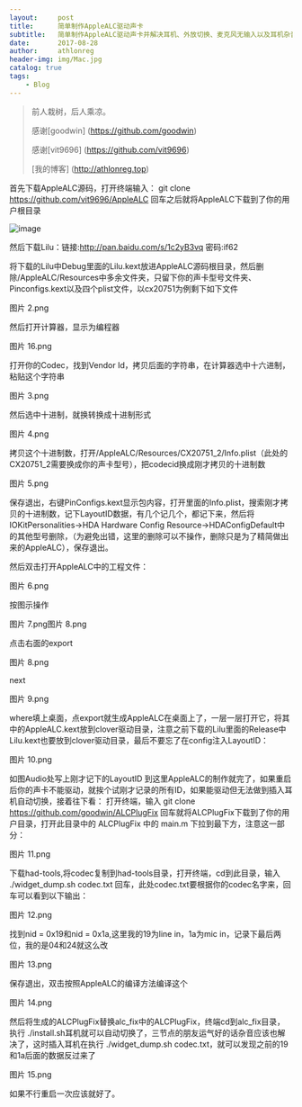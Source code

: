 ```yaml
---
layout:     post
title:      简单制作AppleALC驱动声卡
subtitle:   简单制作AppleALC驱动声卡并解决耳机、外放切换、麦克风无输入以及耳机杂音问题
date:       2017-08-28
author:     athlonreg
header-img: img/Mac.jpg
catalog: true
tags:
    - Blog
---
```


> 前人栽树，后人乘凉。
> 
> 感谢[goodwin] (https://github.com/goodwin)
> 
> 感谢[vit9696] (https://github.com/vit9696)
> 
> [我的博客] (http://athlonreg.top)
> 


首先下载AppleALC源码，打开终端输入：
git clone https://github.com/vit9696/AppleALC 
回车之后就将AppleALC下载到了你的用户根目录

![image](http://github.com/athlonreg/athlonreg.github.io/raw/master/ALC_screenshots/ALC-1.png)

然后下载Lilu：链接:http://pan.baidu.com/s/1c2yB3vq  密码:if62 

将下载的Lilu中Debug里面的Lilu.kext放进AppleALC源码根目录，然后删除/AppleALC/Resources中多余文件夹，只留下你的声卡型号文件夹、Pinconfigs.kext以及四个plist文件，以cx20751为例剩下如下文件

图片 2.png

然后打开计算器，显示为编程器

图片 16.png

打开你的Codec，找到Vendor Id，拷贝后面的字符串，在计算器选中十六进制，粘贴这个字符串

图片 3.png

然后选中十进制，就换转换成十进制形式

图片 4.png

拷贝这个十进制数，打开/AppleALC/Resources/CX20751_2/Info.plist（此处的CX20751_2需要换成你的声卡型号），把codecid换成刚才拷贝的十进制数

图片 5.png

保存退出，右键PinConfigs.kext显示包内容，打开里面的Info.plist，搜索刚才拷贝的十进制数，记下LayoutID数据，有几个记几个，都记下来，然后将IOKitPersonalities->HDA Hardware Config Resource->HDAConfigDefault中的其他型号删除，（为避免出错，这里的删除可以不操作，删除只是为了精简做出来的AppleALC），保存退出。

然后双击打开AppleALC中的工程文件：

图片 6.png

按图示操作

图片 7.png图片 8.png

点击右面的export

图片 8.png

next

图片 9.png

where填上桌面，点export就生成AppleALC在桌面上了，一层一层打开它，将其中的AppleALC.kext放到clover驱动目录，注意之前下载的Lilu里面的Release中Lilu.kext也要放到clover驱动目录，最后不要忘了在config注入LayoutID：

图片 10.png

如图Audio处写上刚才记下的LayoutID
到这里AppleALC的制作就完了，如果重启后你的声卡不能驱动，就挨个试刚才记录的所有ID，如果能驱动但无法做到插入耳机自动切换，接着往下看：
打开终端，输入 git clone https://github.com/goodwin/ALCPlugFix  回车就将ALCPlugFix下载到了你的用户目录，打开此目录中的 ALCPlugFix 中的 main.m 下拉到最下方，注意这一部分：

图片 11.png

下载had-tools,将codec复制到had-tools目录，打开终端，cd到此目录，输入 ./widget_dump.sh codec.txt 回车，此处codec.txt要根据你的codec名字来，回车可以看到以下输出：

图片 12.png

找到nid = 0x19和nid = 0x1a,这里我的19为line in，1a为mic in，记录下最后两位，我的是04和24就这么改

图片 13.png

保存退出，双击按照AppleALC的编译方法编译这个

图片 14.png

然后将生成的ALCPlugFix替换alc_fix中的ALCPlugFix，终端cd到alc_fix目录，执行 ./install.sh耳机就可以自动切换了，三节点的朋友运气好的话杂音应该也解决了，这时插入耳机在执行 ./widget_dump.sh codec.txt，就可以发现之前的19和1a后面的数据反过来了

图片 15.png

如果不行重启一次应该就好了。

